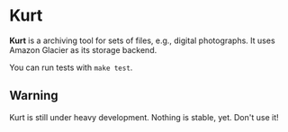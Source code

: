 Kurt
====

**Kurt** is a archiving tool for sets of files, e.g., digital photographs.  It uses
Amazon Glacier as its storage backend.

You can run tests with `make test`.


Warning
--------

Kurt is still under heavy development.  Nothing is stable, yet.  Don't use it!
